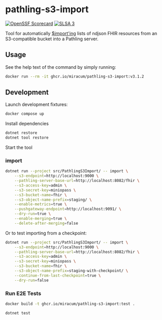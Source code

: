 # pathling-s3-import

[![OpenSSF Scorecard](https://api.securityscorecards.dev/projects/github.com/miracum/pathling-s3-import/badge)](https://api.securityscorecards.dev/projects/github.com/miracum/pathling-s3-import)
[![SLSA 3](https://slsa.dev/images/gh-badge-level3.svg)](https://slsa.dev)

Tool for automatically [$import'ing](https://pathling.csiro.au/docs/server/operations/import) lists of ndjson FHIR resources from an S3-compatible bucket into a Pathling server.

## Usage

See the help text of the command by simply running:

```sh
docker run --rm -it ghcr.io/miracum/pathling-s3-import:v3.1.2
```

## Development

Launch development fixtures:

```sh
docker compose up
```

Install dependencies

```sh
dotnet restore
dotnet tool restore
```

Start the tool

### import

```sh
dotnet run --project src/PathlingS3Import/ -- import \
    --s3-endpoint=http://localhost:9000 \
    --pathling-server-base-url=http://localhost:8082/fhir \
    --s3-access-key=admin \
    --s3-secret-key=miniopass \
    --s3-bucket-name=fhir \
    --s3-object-name-prefix=staging/ \
    --enable-metrics=true \
    --pushgateway-endpoint=http://localhost:9091/ \
    --dry-run=true \
    --enable-merging=true \
    --delete-after-merging=false
```

Or to test importing from a checkpoint:

```sh
dotnet run --project src/PathlingS3Import/ -- import \
    --s3-endpoint=http://localhost:9000 \
    --pathling-server-base-url=http://localhost:8082/fhir \
    --s3-access-key=admin \
    --s3-secret-key=miniopass \
    --s3-bucket-name=fhir \
    --s3-object-name-prefix=staging-with-checkpoint/ \
    --continue-from-last-checkpoint=true \
    --dry-run=false
```

### Run E2E Tests

```sh
docker build -t ghcr.io/miracum/pathling-s3-import:test .

dotnet test
```
